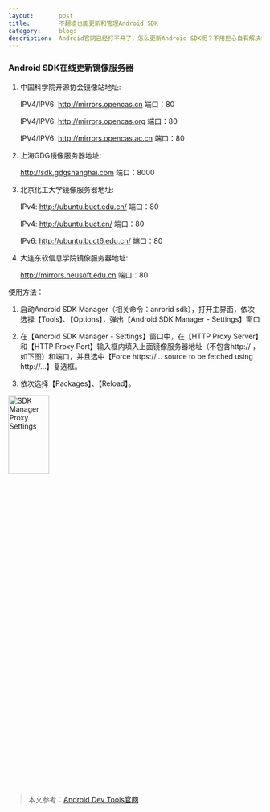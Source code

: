 ```yaml
---
layout:       post
title:        不翻墙也能更新和管理Android SDK
category:     blogs
description:  Android官网已经打不开了，怎么更新Android SDK呢？不用担心自有解决的方法。  
---
```


### Android SDK在线更新镜像服务器

1. 中国科学院开源协会镜像站地址:

    IPV4/IPV6: http://mirrors.opencas.cn 端口：80

    IPV4/IPV6: http://mirrors.opencas.org 端口：80
  
    IPV4/IPV6: http://mirrors.opencas.ac.cn 端口：80

2. 上海GDG镜像服务器地址:

    http://sdk.gdgshanghai.com 端口：8000

3. 北京化工大学镜像服务器地址:

    IPv4: http://ubuntu.buct.edu.cn/ 端口：80

    IPv4: http://ubuntu.buct.cn/ 端口：80

    IPv6: http://ubuntu.buct6.edu.cn/ 端口：80

4. 大连东软信息学院镜像服务器地址:

    http://mirrors.neusoft.edu.cn 端口：80
    
使用方法：

1. 启动Android SDK Manager（相关命令：anrorid sdk），打开主界面，依次选择【Tools】、【Options】，弹出【Android SDK Manager - Settings】窗口

2. 在【Android SDK Manager - Settings】窗口中，在【HTTP Proxy Server】和【HTTP Proxy Port】输入框内填入上面镜像服务器地址（不包含http:// ，如下图）和端口，并且选中【Force https://... source to be fetched using http://...】复选框。

3. 依次选择【Packages】、【Reload】。

<img width="40%" height="20%" alt="SDK Manager Proxy Settings" src="http://www.androiddevtools.cn/static/image/sdk-manager-proxy-settings.png">

> 本文参考：[Android Dev Tools官网](http://www.androiddevtools.cn/)



